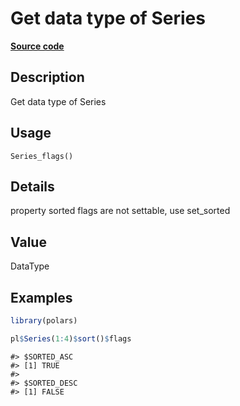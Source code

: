 
# Get data type of Series

[**Source code**](https://github.com/pola-rs/r-polars/tree/4c60e4ba5981c539b9639261157303d78f545b69/R/series__series.R#L705)

## Description

Get data type of Series

## Usage

<pre><code class='language-R'>Series_flags()
</code></pre>

## Details

property sorted flags are not settable, use set_sorted

## Value

DataType

## Examples

``` r
library(polars)

pl$Series(1:4)$sort()$flags
```

    #> $SORTED_ASC
    #> [1] TRUE
    #> 
    #> $SORTED_DESC
    #> [1] FALSE

